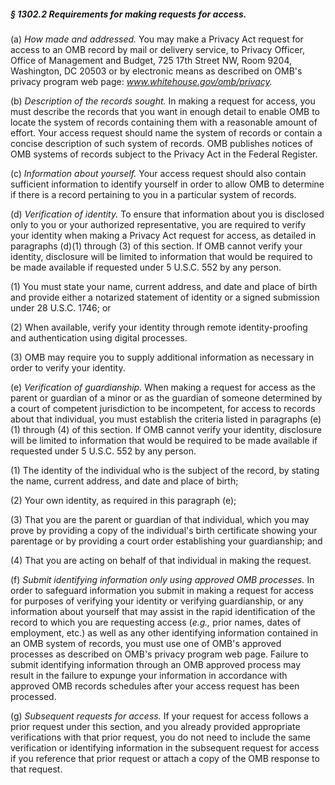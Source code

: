 ##### § 1302.2 Requirements for making requests for access. #####

(a) *How made and addressed.* You may make a Privacy Act request for access to an OMB record by mail or delivery service, to Privacy Officer, Office of Management and Budget, 725 17th Street NW, Room 9204, Washington, DC 20503 or by electronic means as described on OMB's privacy program web page: *www.whitehouse.gov/omb/privacy.*

(b) *Description of the records sought.* In making a request for access, you must describe the records that you want in enough detail to enable OMB to locate the system of records containing them with a reasonable amount of effort. Your access request should name the system of records or contain a concise description of such system of records. OMB publishes notices of OMB systems of records subject to the Privacy Act in the Federal Register.

(c) *Information about yourself.* Your access request should also contain sufficient information to identify yourself in order to allow OMB to determine if there is a record pertaining to you in a particular system of records.

(d) *Verification of identity.* To ensure that information about you is disclosed only to you or your authorized representative, you are required to verify your identity when making a Privacy Act request for access, as detailed in paragraphs (d)(1) through (3) of this section. If OMB cannot verify your identity, disclosure will be limited to information that would be required to be made available if requested under 5 U.S.C. 552 by any person.

(1) You must state your name, current address, and date and place of birth and provide either a notarized statement of identity or a signed submission under 28 U.S.C. 1746; or

(2) When available, verify your identity through remote identity-proofing and authentication using digital processes.

(3) OMB may require you to supply additional information as necessary in order to verify your identity.

(e) *Verification of guardianship.* When making a request for access as the parent or guardian of a minor or as the guardian of someone determined by a court of competent jurisdiction to be incompetent, for access to records about that individual, you must establish the criteria listed in paragraphs (e)(1) through (4) of this section. If OMB cannot verify your identity, disclosure will be limited to information that would be required to be made available if requested under 5 U.S.C. 552 by any person.

(1) The identity of the individual who is the subject of the record, by stating the name, current address, and date and place of birth;

(2) Your own identity, as required in this paragraph (e);

(3) That you are the parent or guardian of that individual, which you may prove by providing a copy of the individual's birth certificate showing your parentage or by providing a court order establishing your guardianship; and

(4) That you are acting on behalf of that individual in making the request.

(f) *Submit identifying information only using approved OMB processes.* In order to safeguard information you submit in making a request for access for purposes of verifying your identity or verifying guardianship, or any information about yourself that may assist in the rapid identification of the record to which you are requesting access (*e.g.,* prior names, dates of employment, etc.) as well as any other identifying information contained in an OMB system of records, you must use one of OMB's approved processes as described on OMB's privacy program web page. Failure to submit identifying information through an OMB approved process may result in the failure to expunge your information in accordance with approved OMB records schedules after your access request has been processed.

(g) *Subsequent requests for access.* If your request for access follows a prior request under this section, and you already provided appropriate verifications with that prior request, you do not need to include the same verification or identifying information in the subsequent request for access if you reference that prior request or attach a copy of the OMB response to that request.